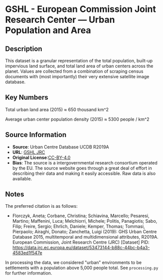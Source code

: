 # GSHL - European Commission Joint Research Center — Urban Population and Area  

## Description 
This dataset is a granular representation of the total population, built-up
impervious land surface, and total land area of urban centers across the planet.
Values are collected from a combination of scraping census documents with (most
importantly) their very extensive satellite image database.

## Key Numbers
Total urban land area (2015) ≈ 650 thousand km^2

Average urban center population density (2015) ≈ 5300 people / km^2

## Source Information
* **Source**: Urban Centre Database UCDB R2019A
* **URL**: [GSHL JRC](https://ghsl.jrc.ec.europa.eu/datasets.php)
* **Original License**:[CC-BY-4.0](https://creativecommons.org/licenses/by/4.0/) 
* **Bias**: The source is a intergovernmental research consortium operated by
  the EU. The source website goes through a great deal of effort in describing
  their data and making it easily accessible. Raw data is also available. 


## Notes
The preferred citation is as follows:

* Florczyk, Aneta; Corbane, Christina; Schiavina, Marcello; Pesaresi, Martino; Maffenini, Luca; Melchiorri, Michele; Politis, Panagiotis; Sabo, Filip; Freire, Sergio; Ehrlich, Daniele; Kemper, Thomas; Tommasi, Pierpaolo; Airaghi, Donato; Zanchetta, Luigi (2019):  GHS Urban Centre Database 2015, multitemporal and multidimensional attributes, R2019A. European Commission, Joint Research Centre (JRC) [Dataset] PID: https://data.jrc.ec.europa.eu/dataset/53473144-b88c-44bc-b4a3-4583ed1f547e


In processing the data, we considered "urban" environments to be settlements
with a population above 5,000 people total. See `processing.py` for further information.

